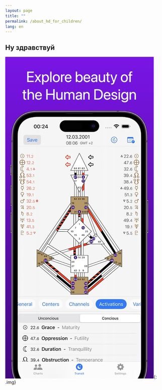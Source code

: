 ```yaml
---
layout: page
title: ""
permalink: /about_hd_for_children/
lang: en
---
```


## Ну здравствуй

![Alt text](/assets/images/app_screen.jpg){: .img}
